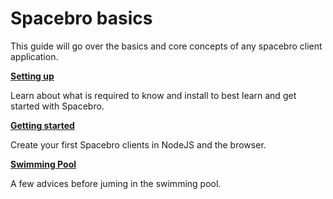 # Spacebro basics

This guide will go over the basics and core concepts of any spacebro
client application.

[**Setting up**](./setup.md)

Learn about what is required to know and install to best learn and get started with Spacebro.

[**Getting started**](./starting.md)

Create your first Spacebro clients in NodeJS and the
browser.

[**Swimming Pool**](./swimming-pool.md)

A few advices before juming in the swimming pool.
